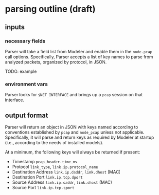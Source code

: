 # parsing outline (draft)

## inputs

### necessary fields

Parser will take a field list from Modeler and enable them in the `node-pcap`
call options. Specifically, Parser accepts a list of key names to parse from
analyzed packets, organized by protocol, in JSON.

TODO: example

### environment vars

Parser looks for `$NET_INTERFACE` and brings up a `pcap` session on that
interface.

## output format

Parser will return an object in JSON with keys named according to conventions
established by `pcap` and `node_pcap` unless not applicable. Specifically, it
will parse and return keys as required by Modeler at startup (i.e., according to
the needs of installed models).

At a minimum, the following keys will always be returned if present:

- Timestamp `pcap_header.time_ms`
- Protocol `link_type`, `link.ip.protocol_name`
- Destination Address `link.ip.daddr`, `link.dhost` (MAC)
- Destination Port `link.ip.tcp.dport`
- Source Address `link.ip.saddr`, `link.shost` (MAC)
- Source Port `link.ip.tcp.sport`

